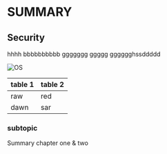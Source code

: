 # SUMMARY

## Security
hhhh bbbbbbbbbb
ggggggg
ggggg
gggggghssddddd



![OS](https://www.cisco.com/c/dam/assets/swa/img/630/info-security-infosec-630x420.png)



 |table 1 | table 2|
 |--------|-------- |
 |raw | red|
 |dawn | sar|

### subtopic

Summary chapter one &amp; two
